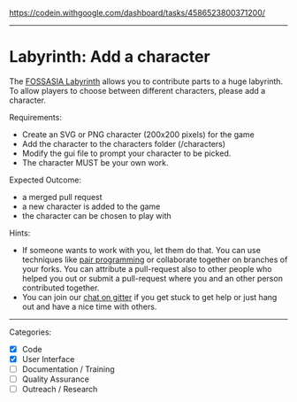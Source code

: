https://codein.withgoogle.com/dashboard/tasks/4586523800371200/

---

# Labyrinth: Add a character

The [FOSSASIA Labyrinth](https://github.com/fossasia/labyrinth/) allows you to contribute parts to a huge labyrinth. To allow players to choose between different characters, please add a character.

Requirements:
- Create an SVG or PNG character (200x200 pixels) for the game
- Add the character to the characters folder (/characters)
- Modify the gui file to prompt your character to be picked.
- The character MUST be your own work.

Expected Outcome:
- a merged pull request
- a new character is added to the game
- the character can be chosen to play with

Hints:
- If someone wants to work with you, let them do that. You can use techniques like [pair programming](https://www.youtube.com/watch?v=vgkahOzFH2Q) or collaborate together on branches of your forks. You can attribute a pull-request also to other people who helped you out or submit a pull-request where you and an other person contributed together.
- You can join our [chat on gitter](https://gitter.im/fossasia/labyrinth) if you get stuck to get help or just hang out and have a nice time with others.

---

Categories:
- [X] Code
- [X] User Interface
- [ ] Documentation / Training
- [ ] Quality Assurance
- [ ] Outreach / Research
